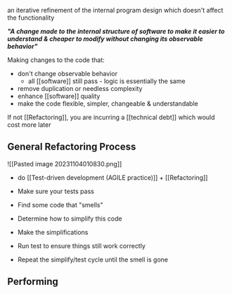 an iterative refinement of the internal program design which doesn't affect the functionality

***"A change made to the internal structure of software to make it easier to understand & cheaper to modify without changing its observable behavior"***

Making changes to the code that:
- don't change observable behavior 
	- all [[software]] still pass - logic is essentially the same
- remove duplication or needless complexity
- enhance [[software]] quality
- make the code flexible, simpler, changeable & understandable

If not [[Refactoring]], you are incurring a [[technical debt]] which would cost more later

## General Refactoring Process
![[Pasted image 20231104010830.png]]
- do [[Test-driven development (AGILE practice)]] + [[Refactoring]]

- Make sure your tests pass
- Find some code that "smells"
- Determine how to simplify this code
- Make the simplifications
- Run test to ensure things still work correctly
- Repeat the simplify/test cycle until the smell is gone

## Performing 